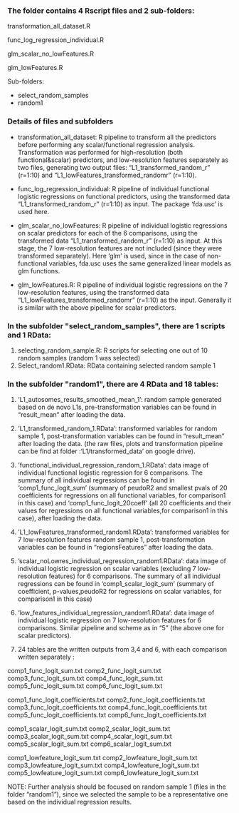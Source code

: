 ### The folder contains 4 Rscript files and 2 sub-folders:

transformation_all_dataset.R

func_log_regression_individual.R

glm_scalar_no_lowFeatures.R

glm_lowFeatures.R

Sub-folders:
- select_random_samples
- random1

### Details of files and subfolders
- transformation_all_dataset: R pipeline to transform all the predictors before performing any scalar/functional regression analysis. Transformation was performed for high-resolution (both functional&scalar) predictors, and low-resolution features separately as two files, generating two output files: “L1_transformed_random_r” (r=1:10) and “L1_lowFeatures_transformed_randomr” (r=1:10).

- func_log_regression_individual: R pipeline of individual functional logistic regressions on functional predictors, using the transformed data “L1_transformed_random_r” (r=1:10) as input. The package ‘fda.usc’ is used here.

- glm_scalar_no_lowFeatures: R pipeline of individual logistic regressions on scalar predictors for each of the 6 comparisons, using the transformed data “L1_transformed_random_r” (r=1:10) as input. At this stage, the 7 low-resolution features are not included (since they were transformed separately). Here ‘glm’ is used, since in the case of non-functional variables, fda.usc uses the same generalized linear models as glm functions.

- glm_lowFeatures.R: R pipeline of individual logistic regressions on the 7 low-resolution features, using the transformed data “L1_lowFeatures_transformed_randomr” (r=1:10) as the input. Generally it is similar with the above pipeline for scalar predictors.

### In the subfolder "select_random_samples", there are 1 scripts and 1 RData:
1. selecting_random_sample.R: R scripts for selecting one out of 10 random samples (random 1 was selected)
2. Select_random1.RData: RData containing selected random sample 1


### In the subfolder "random1", there are 4 RData and 18 tables:
1. ’L1_autosomes_results_smoothed_mean_1’: random sample generated based on de novo L1s, pre-transformation variables can be found in “result_mean” after loading the data.

2. ’L1_transformed_random_1.RData’: transformed variables for random sample 1, post-transformation variables can be found in “result_mean” after loading the data.
(the raw files, plots and transformation pipeline can be find at folder :’L1/transformed_data’ on google drive).

3. ’functional_individual_regression_random_1.RData’: data image of individual functional logistic regression for 6 comparisons. The summary of all individual regressions can be found in ‘comp1_func_logit_sum’ (summary of peudoR2 and smallest pvals of 20 coefficients for regressions on all functional variables, for comparison1 in this case) and ‘comp1_func_logit_20coeff’ (all 20 coefficients and their values for regressions on all functional variables,for comparison1 in this case), after loading the data.

4. ’L1_lowFeatures_transformed_random1.RData’: transformed variables for 7 low-resolution features random sample 1, post-transformation variables can be found in “regionsFeatures” after loading the data.

5. ’scalar_noLowres_individual_regression_random1.RData’: data image of individual logistic regression on scalar variables (excluding 7 low-resolution features) for 6 comparisons. The summary of all individual regressions can be found in ‘comp1_scalar_logit_sum’ (summary of coefficient, p-values,peudoR2 for regressions on scalar variables, for comparison1 in this case)

6. ‘low_features_individual_regression_random1.RData’: data image of individual logistic regression on 7 low-resolution features for 6 comparisons. Similar pipeline and scheme as in “5” (the above one for scalar predictors). 

7. 24 tables are the written outputs from 3,4 and 6, with each comparison written separately : 

comp1_func_logit_sum.txt
comp2_func_logit_sum.txt
comp3_func_logit_sum.txt
comp4_func_logit_sum.txt
comp5_func_logit_sum.txt
comp6_func_logit_sum.txt

comp1_func_logit_coefficients.txt
comp2_func_logit_coefficients.txt
comp3_func_logit_coefficients.txt
comp4_func_logit_coefficients.txt
comp5_func_logit_coefficients.txt
comp6_func_logit_coefficients.txt

comp1_scalar_logit_sum.txt
comp2_scalar_logit_sum.txt
comp3_scalar_logit_sum.txt
comp4_scalar_logit_sum.txt
comp5_scalar_logit_sum.txt
comp6_scalar_logit_sum.txt

comp1_lowfeature_logit_sum.txt
comp2_lowfeature_logit_sum.txt
comp3_lowfeature_logit_sum.txt
comp4_lowfeature_logit_sum.txt
comp5_lowfeature_logit_sum.txt
comp6_lowfeature_logit_sum.txt

NOTE: Further analysis should be focused on random sample 1 (files in the folder “random1”), since we selected the sample to be a representative one based on the individual regression results.

